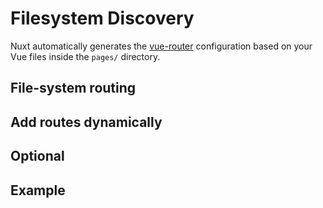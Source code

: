 # Filesystem Discovery

Nuxt automatically generates the [vue-router](https://next.router.vuejs.org) configuration based on your Vue files inside the `pages/` directory.

## File-system routing


## Add routes dynamically

## Optional


## Example
